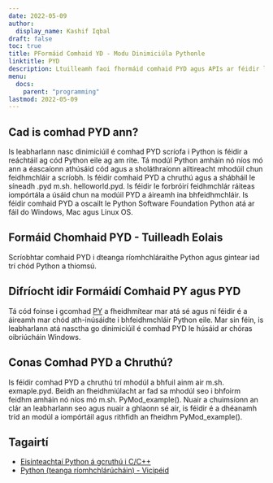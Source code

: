 ```yaml
---
date: 2022-05-09
author:
  display_name: Kashif Iqbal
draft: false
toc: true
title: PFormáid Comhaid YD - Modu Dinimiciúla Pythonle
linktitle: PYD
description: Ltuilleamh faoi fhormáid comhaid PYD agus APIs ar féidir leo comhad PYD a chruthú agus a oscailts.
menu:
  docs:
    parent: "programming"
lastmod: 2022-05-09
---
```


## Cad is comhad PYD ann?

Is leabharlann nasc dinimiciúil é comhad PYD scríofa i Python is féidir a reáchtáil ag cód Python eile ag am rite. Tá modúl Python amháin nó níos mó ann a éascaíonn athúsáid cód agus a sholáthraíonn ailtireacht mhodúil chun feidhmchláir a scríobh. Is féidir comhaid PYD a chruthú agus a shábháil le síneadh .pyd m.sh. helloworld.pyd. Is féidir le forbróirí feidhmchlár ráiteas iompórtála a úsáid chun na modúil PYD a áireamh ina bhfeidhmchláir. Is féidir comhaid PYD a oscailt le Python Software Foundation Python atá ar fáil do Windows, Mac agus Linux OS.

## Formáid Chomhaid PYD - Tuilleadh Eolais

Scríobhtar comhaid PYD i dteanga ríomhchláraithe Python agus gintear iad trí chód Python a thiomsú.

## Difríocht idir Formáidí Comhaid PY agus PYD

Tá cód foinse i gcomhad [PY](/programming/py/) a fheidhmítear mar atá sé agus ní féidir é a áireamh mar chód ath-inúsáidte i bhfeidhmchláir Python eile. Mar sin féin, is leabharlann atá nasctha go dinimiciúil é comhad PYD le húsáid ar chóras oibriúcháin Windows.

## Conas Comhad PYD a Chruthú?

Is féidir comhad PYD a chruthú trí mhodúl a bhfuil ainm air m.sh. exmaple.pyd. Beidh an fheidhmiúlacht ar fad sa mhodúl seo i bhfoirm feidhm amháin nó níos mó m.sh. PyMod_example(). Nuair a chuimsíonn an clár an leabharlann seo agus nuair a ghlaonn sé air, is féidir é a dhéanamh tríd an modúl a iompórtáil agus rithfidh an fheidhm PyMod_example().

## Tagairtí ##

 * [Eisínteachtaí Python á gcruthú i C/C++](https://sebsauvage.net/python/mingw.html)
 * [Python (teanga ríomhchlárúcháin) - Vicipéid](https://en.wikipedia.org/wiki/Python_(programming_language))

